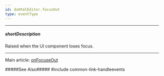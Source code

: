 ```yaml
---
id: dxHtmlEditor.focusOut
type: eventType
---
```

---
##### shortDescription
Raised when the UI component loses focus.

---
Main article: [onFocuseOut](/api-reference/10%20UI%20Widgets/dxHtmlEditor/1%20Configuration/onFocusOut.md '/Documentation/ApiReference/UI_Components/dxHtmlEditor/Configuration/#onFocusOut')

#####See Also#####
#include common-link-handleevents